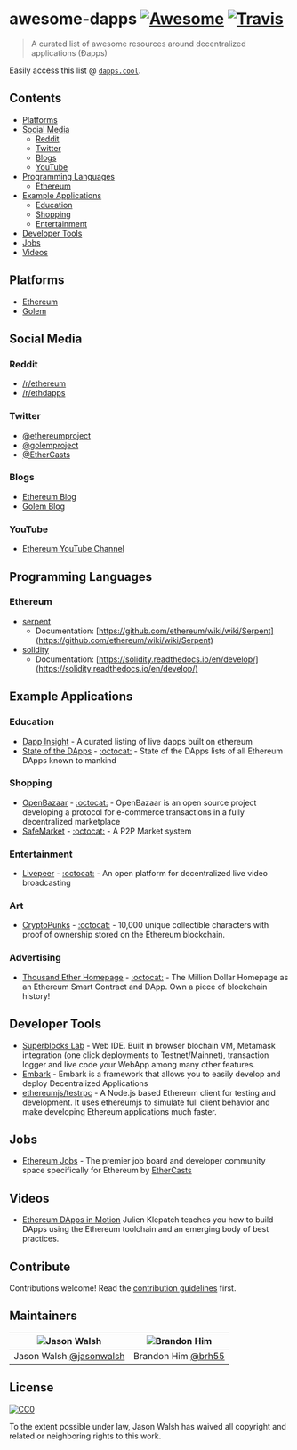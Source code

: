 # awesome-dapps [![Awesome](https://cdn.rawgit.com/sindresorhus/awesome/d7305f38d29fed78fa85652e3a63e154dd8e8829/media/badge.svg?style=flat-square)](https://github.com/sindresorhus/awesome) [![Travis](https://img.shields.io/travis/jasonwalsh/awesome-dapps.svg?style=flat-square)](https://travis-ci.org/jasonwalsh/awesome-dapps)

> A curated list of awesome resources around decentralized applications (Ðapps)

Easily access this list @ [`dapps.cool`](http://dapps.cool).

## Contents

- [Platforms](#platforms)
- [Social Media](#social-media)
  - [Reddit](#reddit)
  - [Twitter](#twitter)
  - [Blogs](#blogs)
  - [YouTube](#youtube)
- [Programming Languages](#programming-languages)
  - [Ethereum](#ethereum)
- [Example Applications](#example-applications)
  - [Education](#education)
  - [Shopping](#shopping)
  - [Entertainment](#entertainment)
- [Developer Tools](#developer-tools)
- [Jobs](#jobs)
- [Videos](#Videos)

## Platforms

- [Ethereum](https://ethereum.org/)
- [Golem](https://golem.network/)

## Social Media

### Reddit

- [/r/ethereum](https://www.reddit.com/r/ethereum/)
- [/r/ethdapps](https://www.reddit.com/r/ethdapps/)

### Twitter

- [@ethereumproject](https://twitter.com/ethereumproject)
- [@golemproject](https://twitter.com/golemproject)
- [@EtherCasts](https://twitter.com/EtherCasts)

### Blogs

- [Ethereum Blog](https://blog.ethereum.org/)
- [Golem Blog](https://blog.golemproject.net/)

### YouTube

- [Ethereum YouTube Channel](https://www.youtube.com/channel/UC6rYoXJ_3BbPyWx_GQDDRRQ)

## Programming Languages

### Ethereum

- [serpent](https://github.com/ethereum/serpent)
  - Documentation: [https://github.com/ethereum/wiki/wiki/Serpent](https://github.com/ethereum/wiki/wiki/Serpent)
- [solidity](https://github.com/ethereum/solidity)
  - Documentation: [https://solidity.readthedocs.io/en/develop/](https://solidity.readthedocs.io/en/develop/)

## Example Applications

### Education

- [Dapp Insight](https://dappinsight.com) - A curated listing of live dapps built on ethereum 
- [State of the DApps](https://dapps.ethercasts.com/) - [:octocat:](https://github.com/EtherCasts/state-of-the-dapps) - State of the DApps lists of all Ethereum DApps known to mankind

### Shopping

- [OpenBazaar](https://www.openbazaar.org/) - [:octocat:](https://github.com/openbazaar) - OpenBazaar is an open source project developing a protocol for e-commerce transactions in a fully decentralized marketplace
- [SafeMarket](https://safemarket.github.io/) - [:octocat:](https://github.com/SafeMarket) - A P2P Market system

### Entertainment

- [Livepeer](https://livepeer.org/) - [:octocat:](https://github.com/livepeer) - An open platform for decentralized live video broadcasting

### Art

- [CryptoPunks](http://www.larvalabs.com/cryptopunks) - [:octocat:](https://github.com/larvalabs/cryptopunks) - 10,000 unique collectible characters with proof of ownership stored on the Ethereum blockchain.

### Advertising

- [Thousand Ether Homepage](https://thousandetherhomepage.com) - [:octocat:](https://github.com/thousandetherhomepage/ketherhomepage) - The Million Dollar Homepage as an Ethereum Smart Contract and DApp. Own a piece of blockchain history!

## Developer Tools

- [Superblocks Lab](https://superblocks.com/lab/) - Web IDE. Built in browser blochain VM, Metamask integration (one click deployments to Testnet/Mainnet), transaction logger and live code your WebApp among many other features. 
- [Embark](https://github.com/iurimatias/embark-framework) - Embark is a framework that allows you to easily develop and deploy Decentralized Applications
- [ethereumjs/testrpc](https://github.com/ethereumjs/testrpc) - A Node.js based Ethereum client for testing and development. It uses ethereumjs to simulate full client behavior and make developing Ethereum applications much faster.

## Jobs

- [Ethereum Jobs](http://jobs.ethercasts.com/) - The premier job board and developer community space specifically for Ethereum by [EtherCasts](https://github.com/EtherCasts)

## Videos

- [Ethereum DApps in Motion](https://www.manning.com/livevideo/ethereum-dapps-in-motion) Julien Klepatch teaches you how to build DApps using the Ethereum toolchain and an emerging body of best practices.

## Contribute

Contributions welcome! Read the [contribution guidelines](contributing.md) first.

## Maintainers

| ![Jason Walsh](https://avatars3.githubusercontent.com/u/2184329?v=3&s=128)     | ![Brandon Him](https://avatars3.githubusercontent.com/u/6020066?v=3&s=128) |
|--------------------------------------------------------------------------------|----------------------------------------------------------------------------|
| Jason Walsh [@jasonwalsh](https://github.com/jasonwalsh)                       | Brandon Him [@brh55](https://github.com/brh55)                             |

## License

[![CC0](http://mirrors.creativecommons.org/presskit/buttons/88x31/svg/cc-zero.svg)](http://creativecommons.org/publicdomain/zero/1.0)

To the extent possible under law, Jason Walsh has waived all copyright and
related or neighboring rights to this work.
